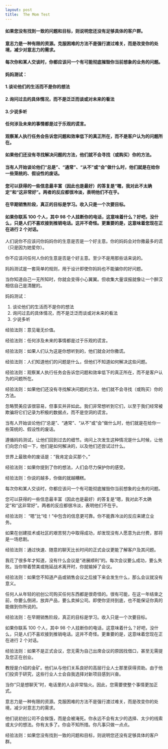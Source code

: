 ```yaml
---
layout: post
title:  The Mom Test
---
```

#### 如果您没有找到一致的问题和目标，则说明您还没有足够具体的客户群。
#### 意志力是一种有限的资源。克服困难的方法不是强行渡过难关，而是改变你的处境，减少对意志力的需求。
#### 每次你和某人交谈时，你都应该问一个有可能彻底摧毁你当前想象的业务的问题。
#### 妈妈测试：
#### 1.谈论他们的生活而不是你的想法
#### 2.询问过去的具体情况，而不是泛泛而谈或对未来的看法
#### 3.少说多听
#### 任何涉及未来的事情都是过于乐观的谎言。
#### 观察某人执行任务会告诉您问题和效率低下的真正所在，而不是客户认为的问题所在。
#### 如果他们还没有寻找解决问题的方法，他们就不会寻找（或购买）你的方法。
#### 当有人开始谈论他们“总是”、“通常”、“从不”或“会”做什么时，他们就是在给你一些笼统的、假设性的废话。
#### 您可以获得的一些信息最丰富（因此也是最好）的答复是“嗯，我对此不太确定”和“这非常好”。两者的反应都很冷淡，表明他们不在乎。
#### 在早期销售阶段，真正的目标是学习。收入只是一个次要目标。
#### 如果你联系 100 个人，其中 98 个人挂断你的电话，这意味着什么？好吧，没什么，只是人们不喜欢接到推销电话。这并不奇怪。更重要的是，这意味着您现在正在进行 2 个对话。
<!-- more -->
人们说你不应该问你妈妈你的生意是否是一个好主意。你的妈妈会对你撒最多的谎（只是因为她爱你）。

你不应该问任何人你的生意是否是个好主意。至少不是用那些话来说的。

妈妈测试是一套简单的规则，用于设计即使你妈妈也不能骗你的好问题。 

 当你知道自己一无所知时，你就会变得小心翼翼。但收集大量误报就像让一个醉汉相信自己是清醒的。

妈妈测试：

1. 谈论他们的生活而不是你的想法
2. 询问过去的具体情况，而不是泛泛而谈或对未来的看法
3. 少说多听

经验法则：意见毫无价值。

经验法则：任何涉及未来的事情都是过于乐观的谎言。

经验法则：如果人们认为这是你想听到的，他们就会对你撒谎。

经验法则：人们知道他们的问题是什么，但他们不知道如何解决这些问题。

经验法则：观察某人执行任务会告诉您问题和效率低下的真正所在，而不是客户认为的问题所在。

经验法则：如果他们还没有寻找解决问题的方法，他们就不会寻找（或购买）你的方法。

忽略赞美应该很容易，但事实并非如此。我们非常想听到它们，以至于我们经常被欺骗将它们记录为积极的数据点，而不是空洞的谎言。

当有人开始谈论他们“总是”、“通常”、“从不”或“会”做什么时，他们就是在给你一些笼统的、假设性的废话。

遵循妈妈测试，让他们回到过去的细节。询问上次发生这种情况是什么时候，让他们向您介绍一下，他们是如何解决的，以及他们还尝试过什么。

世界上最致命的废话是：“我肯定会买那个。” 

经验法则：如果你提到了你的想法，人们会尽力保护你的感受。

经验法则：你说的越多，你做的就越糟糕。

每次你和某人交谈时，你都应该问一个有可能彻底摧毁你当前想象的业务的问题。 

您可以获得的一些信息最丰富（因此也是最好）的答复是“嗯，我对此不太确定”和“这非常好”。两者的反应都很冷淡，表明他们不在乎。

经验法则： “嗯”比“哇！”中包含的信息更可靠。你不能靠冷淡的反应来建立业务。

如果在创建技术或社区的艰苦努力中取得成功，却发现没有人愿意为此付费，那将是一场悲剧。 

经验法则：通过快速、随意的聊天比长时间的正式会议更能了解客户及其问题。

我花了很多年才知道，没有什么会议是“进展顺利”的。每次会议要么成功，要么失败。当你带着赞美或拖延战术离开时，你就输掉了会议。

经验法则：如果您不知道产品或销售会议之后接下来会发生什么，那么会议就没有意义。

任何人从年轻的初创公司购买任何东西都是很奇怪的。很有可能，在这一年结束之前，你要么倒闭，放弃产品，要么卖掉公司。即使你坚持到底，也不能保证你真的能做到你所说的。

经验法则：在早期销售阶段，真正的目标是学习。收入只是一个次要目标。

如果你联系 100 个人，其中 98 个人挂断你的电话，这意味着什么？好吧，没什么，只是人们不喜欢接到推销电话。这并不奇怪。更重要的是，这意味着您现在正在进行 2 个对话。

经验法则：如果不是正式会议，您无需为自己出席会议的原因找借口，甚至无需提及您正在创业。

教授是介绍的金矿。他们从与他们关系良好的高层行业人士那里获得资助。由于他们投资于研究，这些行业人士会自我选择对新项目感到兴奋。

当你“只是想聊天”时，电话里的人会非常恼火。因此，您需要使整个事情更加正式。

意志力是一种有限的资源。克服困难的方法不是强行渡过难关，而是改变你的处境，减少对意志力的需求。

他们说初创公司不会挨饿，而是会被淹死。你永远不会有太少的选择、太少的线索或太少的想法。你有太多了。你会不知所措。你凡事只做一点点。

经验法则：如果您没有找到一致的问题和目标，则说明您还没有足够具体的客户群。